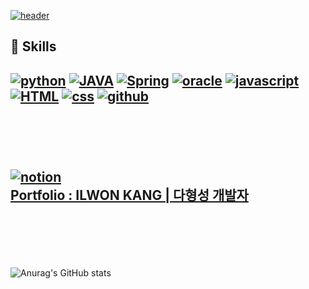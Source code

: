 <a href="https://github.com/kangilwon">![header](https://capsule-render.vercel.app/api?type=transparent&color=random&height=300&section=header&text=kangilwon&fontSize=90)</a>

## :muscle: Skills

[![python](https://img.shields.io/badge/python-blue?style=flat-square&logo=python&logoColor=black)](https://github.com/kangilwon/Beakjoon-Team-Notes) [![JAVA](https://img.shields.io/badge/JAVA-007396?style=flat-square&logo=JAVA&logoColor=black)](https://github.com/kangilwon/yoplleProject) [![Spring](https://img.shields.io/badge/Spring-6DB33F?style=flat-square&logo=Spring&logoColor=black)](https://github.com/kangilwon/yoplleProject) [![oracle](https://img.shields.io/badge/oracle-F80000?style=flat-square&logo=oracle&logoColor=black)](https://github.com/kangilwon/yoplleProject) [![javascript](https://img.shields.io/badge/javascript-F7DF1E?style=flat-square&logo=javascript&logoColor=black)](https://github.com/kangilwon/yoplleProject) [![HTML](https://img.shields.io/badge/HTML-E34F26?style=flat-square&logo=html5&logoColor=black)](https://github.com/kangilwon/yoplleProject) [![css](https://img.shields.io/badge/css-1572B6?style=flat-square&logo=css3&logocss3&logoColor=white)](https://github.com/kangilwon/yoplleProject) [![github](https://img.shields.io/badge/github-181717?style=flat-square&logo=github&logoColor=white)](https://github.com/kangilwon/yoplleProject)
<br><br>
---
<br><br>
 [![notion](https://img.shields.io/badge/notion-181717?style=flat-square&logo=notion&logoColor=white)](https://github.com/kangilwon/yoplleProject)
<a href="https://rough-eggnog-34e.notion.site/ILWON-KANG-eb579faec392425697af2993748e6bf2"><br>
Portfolio : ILWON KANG | 다형성 개발자</a>
<br><br><br>
---
<br><br>
![Anurag's GitHub stats](https://github-readme-stats.vercel.app/api?username=Kangilwon&show_icons=true&theme=radical)

